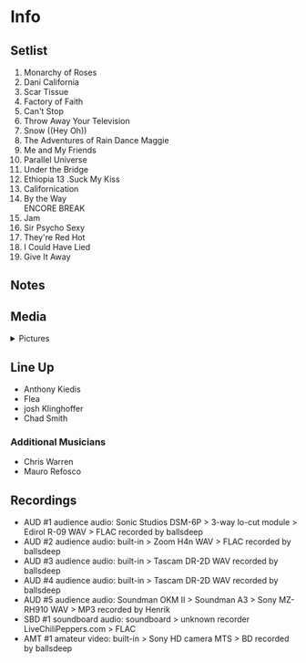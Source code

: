 # Info

## Setlist

1. Monarchy of Roses
2. Dani California
3. Scar Tissue
4. Factory of Faith
5. Can't Stop
6. Throw Away Your Television
7. Snow ((Hey Oh))
8. The Adventures of Rain Dance Maggie
9. Me and My Friends
10. Parallel Universe
11. Under the Bridge
12. Ethiopia
13 .Suck My Kiss
14. Californication
15. By the Way
<br> ENCORE BREAK
16. Jam
17. Sir Psycho Sexy
18. They're Red Hot
19. I Could Have Lied
20. Give It Away

## Notes

## Media 

<details>
  <summary>Pictures</summary>
  <!--<img alt="Setlist" title="Setlist" src="_.jpg" height="200" />-->
</details>

## Line Up

* Anthony Kiedis
* Flea
* josh Klinghoffer
* Chad Smith

### Additional Musicians
* Chris Warren  
* Mauro Refosco

## Recordings

* AUD #1 audience audio: Sonic Studios DSM-6P > 3-way lo-cut module > Edirol R-09 WAV > FLAC recorded by ballsdeep
* AUD #2 audience audio: built-in > Zoom H4n WAV > FLAC recorded by ballsdeep
* AUD #3 audience audio: built-in > Tascam DR-2D WAV recorded by ballsdeep
* AUD #4 audience audio: built-in > Tascam DR-2D WAV recorded by ballsdeep
* AUD #5 audience audio: Soundman OKM II > Soundman A3 > Sony MZ-RH910 WAV > MP3 recorded by Henrik
* SBD #1 soundboard audio: soundboard > unknown recorder LiveChiliPeppers.com > FLAC
* AMT #1 amateur video: built-in > Sony HD camera MTS > BD recorded by ballsdeep